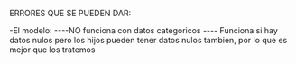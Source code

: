 ERRORES QUE SE PUEDEN DAR:

-El modelo: 
----NO funciona con datos categoricos
---- Funciona si hay datos nulos pero los hijos pueden tener datos nulos tambien, por lo que es mejor que los tratemos
